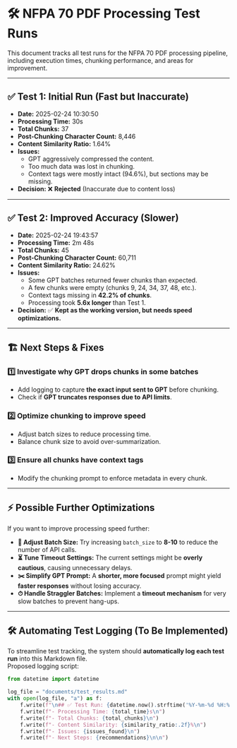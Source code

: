 # 🛠 NFPA 70 PDF Processing Test Runs

This document tracks all test runs for the NFPA 70 PDF processing pipeline, including execution times, chunking performance, and areas for improvement.

---

## ✅ Test 1: Initial Run (Fast but Inaccurate)
- **Date:** 2025-02-24 10:30:50  
- **Processing Time:** 30s  
- **Total Chunks:** 37  
- **Post-Chunking Character Count:** 8,446  
- **Content Similarity Ratio:** 1.64%  
- **Issues:**
  - GPT aggressively compressed the content.
  - Too much data was lost in chunking.
  - Context tags were mostly intact (94.6%), but sections may be missing.
- **Decision:** ❌ **Rejected** (Inaccurate due to content loss)

---

## ✅ Test 2: Improved Accuracy (Slower)
- **Date:** 2025-02-24 19:43:57  
- **Processing Time:** 2m 48s  
- **Total Chunks:** 45  
- **Post-Chunking Character Count:** 60,711  
- **Content Similarity Ratio:** 24.62%  
- **Issues:**
  - Some GPT batches returned fewer chunks than expected.
  - A few chunks were empty (chunks 9, 24, 34, 37, 48, etc.).
  - Context tags missing in **42.2% of chunks**.
  - Processing took **5.6x longer** than Test 1.
- **Decision:** ✅ **Kept as the working version, but needs speed optimizations.**

---

## 🏗️ Next Steps & Fixes
### **1️⃣ Investigate why GPT drops chunks in some batches**
   - Add logging to capture **the exact input sent to GPT** before chunking.
   - Check if **GPT truncates responses due to API limits**.

### **2️⃣ Optimize chunking to improve speed**
   - Adjust batch sizes to reduce processing time.
   - Balance chunk size to avoid over-summarization.

### **3️⃣ Ensure all chunks have context tags**
   - Modify the chunking prompt to enforce metadata in every chunk.

---

## ⚡ Possible Further Optimizations
If you want to improve processing speed further:

- **🔄 Adjust Batch Size:** Try increasing `batch_size` to **8-10** to reduce the number of API calls.
- **⏳ Tune Timeout Settings:** The current settings might be **overly cautious**, causing unnecessary delays.
- **✂️ Simplify GPT Prompt:** A **shorter, more focused** prompt might yield **faster responses** without losing accuracy.
- **⏱ Handle Straggler Batches:** Implement a **timeout mechanism** for very slow batches to prevent hang-ups.

---

## 🛠 Automating Test Logging (To Be Implemented)
To streamline test tracking, the system should **automatically log each test run** into this Markdown file.  
Proposed logging script:

```python
from datetime import datetime

log_file = "documents/test_results.md"
with open(log_file, "a") as f:
    f.write(f"\n## ✅ Test Run: {datetime.now().strftime('%Y-%m-%d %H:%M:%S')}\n")
    f.write(f"- Processing Time: {total_time}s\n")
    f.write(f"- Total Chunks: {total_chunks}\n")
    f.write(f"- Content Similarity: {similarity_ratio:.2f}%\n")
    f.write(f"- Issues: {issues_found}\n")
    f.write(f"- Next Steps: {recommendations}\n\n")
